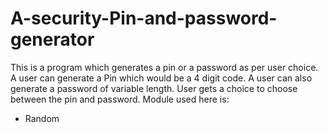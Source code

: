 # A-security-Pin-and-password-generator
This is a program which generates a pin or a password as per user choice.
A user can generate a Pin which would be a 4 digit code.
A user can also generate a password of variable length.
User gets a choice to choose between the pin and password.
Module used here is: 
- Random
